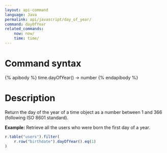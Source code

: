 ```yaml
---
layout: api-command
language: Java
permalink: api/javascript/day_of_year/
command: dayOfYear
related_commands:
    now: now/
    time: time/
---
```


# Command syntax #

{% apibody %}
time.dayOfYear() &rarr; number
{% endapibody %}

# Description #

Return the day of the year of a time object as a number between 1 and 366 (following ISO 8601 standard).

__Example:__ Retrieve all the users who were born the first day of a year.

```js
r.table("users").filter(
    r.row("birthdate").dayOfYear().eq(1)
)
```


